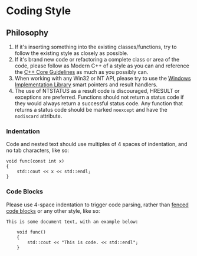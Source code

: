 # Coding Style

## Philosophy
1. If it's inserting something into the existing classes/functions, try to follow the existing style as closely as possible.
2. If it's brand new code or refactoring a complete class or area of the code, please follow as Modern C++ of a style as you can and reference the [C++ Core Guidelines](https://github.com/isocpp/CppCoreGuidelines) as much as you possibly can.
3. When working with any Win32 or NT API, please try to use the [Windows Implementation Library](./WIL.md) smart pointers and result handlers.
4. The use of NTSTATUS as a result code is discouraged, HRESULT or exceptions are preferred. Functions should not return a status code if they would always return a successful status code. Any function that returns a status code should be marked `noexcept` and have the `nodiscard` attribute.

### Indentation

Code and nested text should use multiples of 4 spaces of indentation, and no
tab characters, like so:

    void func(const int x)
    {
        std::cout << x << std::endl;
    }

### Code Blocks

Please use 4-space indentation to trigger code parsing, rather than [fenced code blocks](https://help.github.com/articles/github-flavored-markdown/#fenced-code-blocks) or any other style, like so:

    This is some document text, with an example below:

        void func()
        {
            std::cout << "This is code. << std::endl";
        }
